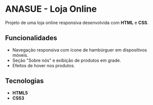 # ANASUE - Loja Online

Projeto de uma loja online responsiva desenvolvida com **HTML** e **CSS**.

## Funcionalidades
- Navegação responsiva com ícone de hambúrguer em dispositivos móveis.
- Seção "Sobre nós" e exibição de produtos em grade.
- Efeitos de hover nos produtos.

## Tecnologias
- **HTML5**  
- **CSS3**
